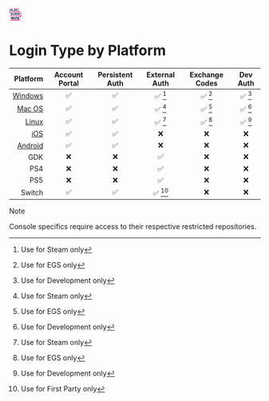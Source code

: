 <a href="/readme.md"><img src="/docs/images/PlayEveryWareLogo.gif" alt="README.md" width="5%"/></a>

# Login Type by Platform

| Platform | Account Portal              | Persistent Auth | External Auth       | Exchange Codes | Dev Auth            |
|--:|:-:|:-:|:-:|:-:|:-:|
| [Windows](/docs/login.md) | ✅ | ✅ |  ✅ [^1] | ✅ [^2] | ✅ [^3] |
| [Mac OS](/docs/login.md) | ✅ | ✅ | ✅ [^1] | ✅ [^2] | ✅ [^3] |
| [Linux](/docs/login.md) | ✅ | ✅ | ✅ [^1] | ✅ [^2] | ✅ [^3] |
| [iOS](/docs/login.md) | ✅ | ✅ | ❌ | ❌ | ❌ |
| [Android](/docs/login.md) | ✅ | ✅ |❌ |❌ | ❌ |
| GDK            | ❌       | ❌        | ✅              | ❌       | ❌   |
| PS4            | ❌       | ❌        | ✅              | ❌       | ❌   |
| PS5            | ❌       | ❌        | ✅              | ❌       | ❌   |
| Switch  | ✅         | ✅          | ✅ [^4] | ❌       | ❌   |

> [!NOTE]
> Console specifics require access to their respective restricted repositories.

[^1]: Use for Steam only
[^2]: Use for EGS only
[^3]: Use for Development only
[^4]: Use for First Party only